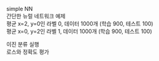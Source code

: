 simple NN  
간단한 뉴럴 네트워크 예제  
평균 x=2, y=0인 라벨 0, 데이터 1000개 (학습 900, 테스트 100)  
평균 x=0, y=2인 라벨 1, 데이터 1000개 (학습 900, 테스트 100)  

이진 분류 실행  
로스와 정확도 평가  
